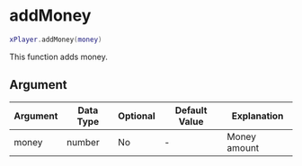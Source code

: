 # addMoney

```lua
xPlayer.addMoney(money)
```

This function adds money.

## Argument

| Argument | Data Type | Optional | Default Value | Explanation  |
| -------- | --------- | -------- | ------------- | ------------ |
| money    | number    | No       | -             | Money amount |
